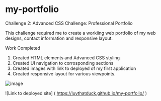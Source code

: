 # my-portfolio

Challenge 2: Advanced CSS Challenge: Professional Portfolio


This challenge required me to create a workiing web portfolio of my web designs, contact information and responsive layout. 

Work Completed
1. Created HTML elements and Advanced CSS styling
2. Created UI navigation to corrosponding sections
3. Created images with link to deployed of my first application
4. Created responsive layout for various viewpoints. 



  ![image](https://github.com/luvthatduck/my-portfolio/blob/main/Screenshot%(15).png?raw=true)


![Link to deployed site] ( https://luvthatduck.github.io/my-portfolio/ ) 

